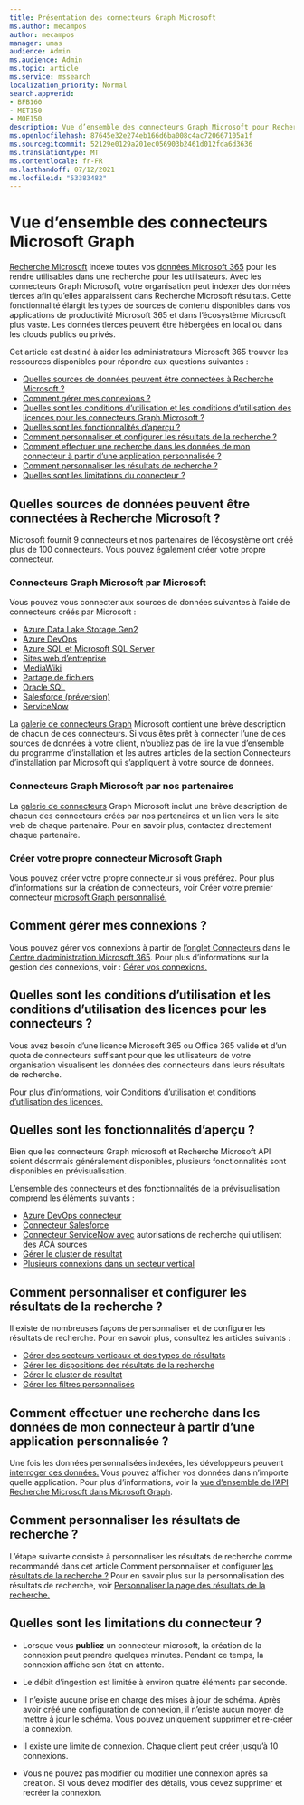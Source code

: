 ```yaml
---
title: Présentation des connecteurs Graph Microsoft
ms.author: mecampos
author: mecampos
manager: umas
audience: Admin
ms.audience: Admin
ms.topic: article
ms.service: mssearch
localization_priority: Normal
search.appverid:
- BFB160
- MET150
- MOE150
description: Vue d’ensemble des connecteurs Graph Microsoft pour Recherche Microsoft
ms.openlocfilehash: 87645e32e274eb166d6ba008c4ac720667105a1f
ms.sourcegitcommit: 52129e0129a201ec056903b2461d012fda6d3636
ms.translationtype: MT
ms.contentlocale: fr-FR
ms.lasthandoff: 07/12/2021
ms.locfileid: "53383482"
---
```

<!---Previous ms.author: monaray --->

# <a name="overview-of-microsoft-graph-connectors"></a>Vue d’ensemble des connecteurs Microsoft Graph

[Recherche Microsoft](./overview-microsoft-search.md) indexe toutes vos [données Microsoft 365](https://www.microsoft.com/microsoft-365) pour les rendre utilisables dans une recherche pour les utilisateurs. Avec les connecteurs Graph Microsoft, votre organisation peut indexer des données tierces afin qu’elles apparaissent dans Recherche Microsoft résultats. Cette fonctionnalité élargit les types de sources de contenu disponibles dans vos applications de productivité Microsoft 365 et dans l’écosystème Microsoft plus vaste. Les données tierces peuvent être hébergées en local ou dans les clouds publics ou privés.

<!---link Microsoft Graph reference in line 19 when we have access to relevant documentation--->

Cet article est destiné à aider les administrateurs Microsoft 365 trouver les ressources disponibles pour répondre aux questions suivantes :

* [Quelles sources de données peuvent être connectées à Recherche Microsoft ?](#what-data-sources-can-be-connected-to-microsoft-search)
* [Comment gérer mes connexions ?](#how-do-i-manage-my-connections)
* [Quelles sont les conditions d’utilisation et les conditions d’utilisation des licences pour les connecteurs Graph Microsoft ?](#what-are-the-license-requirements-and-terms-of-use-for-connectors)
* [Quelles sont les fonctionnalités d’aperçu ?](#what-are-the-preview-features)
* [Comment personnaliser et configurer les résultats de la recherche ?](#how-do-i-customize-and-configure-search-results)
* [Comment effectuer une recherche dans les données de mon connecteur à partir d’une application personnalisée ?](#how-do-i-search-my-connector-data-from-a-custom-application)
* [Comment personnaliser les résultats de recherche ?](#how-do-i-customize-search-results)
* [Quelles sont les limitations du connecteur ?](#what-are-the-connector-limitations)

<!---Add Value, scenario, example, and/or graphic in December updates--->
<!---Probably remove architecture section below
## Architecture

The following architectural diagram of the Microsoft Graph platform shows how Graph connector content flows through content indexing to user results in [Microsoft Search](./overview-microsoft-search.md) clients. The rest of this section explains each of the key building blocks in the diagram.

![Diagram: on-premises and cloud-based data is pulled by connectors and indexed by the Microsoft Search API, and then the Microsoft Search service delivers the results to users.](media/connectors-overview/highlevel-connectors.png)
Graph connectors can pull data from cloud-based (SaaS) data sources and on-premises data stores. The above diagram shows connections to only two data sources, but you can add connections to up ten sources per tenant.

The Microsoft Graph Connectors API instantiates one connection per data source. Then, the API indexes and stores the data. Established connections interact with Microsoft Search, so users can get search results.

You can use the Microsoft 365 [admin center](https://admin.microsoft.com) to setup and manage any of the Graph connectors by Microsoft. The admin center has a simple user interface that makes it easy to establish the connection to your data source, and monitor connection status and utilization.

***Edit paragraph below***
To create a **connection** to a data source, admins need authenticated access to the data and the entire content repository. The data is fed to the graph connector service for indexing.--->

## <a name="what-data-sources-can-be-connected-to-microsoft-search"></a>Quelles sources de données peuvent être connectées à Recherche Microsoft ?

Microsoft fournit 9 connecteurs et nos partenaires de l’écosystème ont créé plus de 100 connecteurs. Vous pouvez également créer votre propre connecteur.

### <a name="microsoft-graph-connectors-by-microsoft"></a>Connecteurs Graph Microsoft par Microsoft

Vous pouvez vous connecter aux sources de données suivantes à l’aide de connecteurs créés par Microsoft :

<!---Add links below when new docs are created--->
* [Azure Data Lake Storage Gen2](azure-data-lake-connector.md)
* [Azure DevOps](azure-devops-connector.md)
* [Azure SQL et Microsoft SQL Server](MSSQL-connector.md)
* [Sites web d’entreprise](enterprise-web-connector.md)
* [MediaWiki](mediawiki-connector.md)
* [Partage de fichiers](fileshare-connector.md)
* [Oracle SQL](OracleSQL-connector.md)
* [Salesforce (préversion)](salesforce-connector.md)
* [ServiceNow](servicenow-connector.md)

La [galerie de connecteurs Graph](https://www.microsoft.com/microsoft-search/connectors) Microsoft contient une brève description de chacun de ces connecteurs. Si vous êtes prêt à connecter l’une de ces sources [](configure-connector.md) de données à votre client, n’oubliez pas de lire la vue d’ensemble du programme d’installation et les autres articles de la section Connecteurs d’installation par Microsoft qui s’appliquent à votre source de données.

### <a name="microsoft-graph-connectors-by-our-partners"></a>Connecteurs Graph Microsoft par nos partenaires

La [galerie de connecteurs](https://www.microsoft.com/microsoft-search/connectors) Graph Microsoft inclut une brève description de chacun des connecteurs créés par nos partenaires et un lien vers le site web de chaque partenaire. Pour en savoir plus, contactez directement chaque partenaire.

### <a name="build-your-own-microsoft-graph-connector"></a>Créer votre propre connecteur Microsoft Graph

Vous pouvez créer votre propre connecteur si vous préférez. Pour plus d’informations sur la création de connecteurs, voir Créer votre premier connecteur [microsoft Graph personnalisé.](/graph/connecting-external-content-build-quickstart)

## <a name="how-do-i-manage-my-connections"></a>Comment gérer mes connexions ?

Vous pouvez gérer vos connexions à partir de [l’onglet Connecteurs](https://admin.microsoft.com/Adminportal/Home#/MicrosoftSearch/Connectors) dans le [Centre d’administration Microsoft 365](https://admin.microsoft.com/). Pour plus d’informations sur la gestion des connexions, voir : [Gérer vos connexions.](manage-connector.md)

## <a name="what-are-the-license-requirements-and-terms-of-use-for-connectors"></a>Quelles sont les conditions d’utilisation et les conditions d’utilisation des licences pour les connecteurs ?

Vous avez besoin d’une licence Microsoft 365 ou Office 365 valide et d’un quota de connecteurs suffisant pour que les utilisateurs de votre organisation visualisent les données des connecteurs dans leurs résultats de recherche.

Pour plus d’informations, voir [Conditions d’utilisation](licensing.md) et conditions [d’utilisation des licences.](terms-of-use.md)

## <a name="what-are-the-preview-features"></a>Quelles sont les fonctionnalités d’aperçu ?

Bien que les connecteurs Graph microsoft et Recherche Microsoft API soient désormais généralement disponibles, plusieurs fonctionnalités sont disponibles en prévisualisation.

L’ensemble des connecteurs et des fonctionnalités de la prévisualisation comprend les éléments suivants :

* [Azure DevOps connecteur](azure-devops-connector.md)
* [Connecteur Salesforce](salesforce-connector.md)
* [Connecteur ServiceNow avec](servicenow-connector.md) autorisations de recherche qui utilisent des ACA sources
* [Gérer le cluster de résultat](result-cluster.md)
* [Plusieurs connexions dans un secteur vertical](customize-search-page.md#multiple-connections-in-a-vertical)

## <a name="how-do-i-customize-and-configure-search-results"></a>Comment personnaliser et configurer les résultats de la recherche ?

Il existe de nombreuses façons de personnaliser et de configurer les résultats de recherche. Pour en savoir plus, consultez les articles suivants :

* [Gérer des secteurs verticaux et des types de résultats](customize-search-page.md)
* [Gérer les dispositions des résultats de la recherche](customize-results-layout.md)
* [Gérer le cluster de résultat](result-cluster.md)
* [Gérer les filtres personnalisés](custom-filters.md)

## <a name="how-do-i-search-my-connector-data-from-a-custom-application"></a>Comment effectuer une recherche dans les données de mon connecteur à partir d’une application personnalisée ?

Une fois les données personnalisées indexées, les développeurs peuvent [interroger ces données.](/graph/search-concept-custom-types) Vous pouvez afficher vos données dans n’importe quelle application. Pour plus d’informations, voir la [vue d’ensemble de l’API Recherche Microsoft dans Microsoft Graph](/graph/search-concept-overview).

## <a name="how-do-i-customize-search-results"></a>Comment personnaliser les résultats de recherche ?

L’étape suivante consiste à personnaliser les résultats de recherche comme recommandé dans cet article Comment personnaliser et configurer [les résultats de la recherche ?](#how-do-i-customize-and-configure-search-results) Pour en savoir plus sur la personnalisation des résultats de recherche, voir [Personnaliser la page des résultats de la recherche.](customize-search-page.md)

## <a name="what-are-the-connector-limitations"></a>Quelles sont les limitations du connecteur ?

* Lorsque vous **publiez** un connecteur microsoft, la création de la connexion peut prendre quelques minutes. Pendant ce temps, la connexion affiche son état en attente.

* Le débit d’ingestion est limitée à environ quatre éléments par seconde.

* Il n’existe aucune prise en charge des mises à jour de schéma. Après avoir créé une configuration de connexion, il n’existe aucun moyen de mettre à jour le schéma. Vous pouvez uniquement supprimer et re-créer la connexion.

* Il existe une limite de connexion. Chaque client peut créer jusqu’à 10 connexions.

* Vous ne pouvez pas modifier ou modifier une connexion après sa création. Si vous devez modifier des détails, vous devez supprimer et recréer la connexion.
